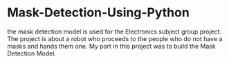 # Mask-Detection-Using-Python
the mask detection model is used for the Electronics subject group project. The project is about a robot who proceeds to the people who do not have a masks and hands them one. My part in this project was to build the Mask Detection Model.
